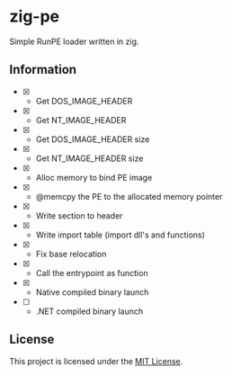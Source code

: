 # zig-pe

Simple RunPE loader written in zig.

## Information

- [x] - Get DOS_IMAGE_HEADER
- [x] - Get NT_IMAGE_HEADER
- [x] - Get DOS_IMAGE_HEADER size
- [x] - Get NT_IMAGE_HEADER size
- [x] - Alloc memory to bind PE image
- [x] - @memcpy the PE to the allocated memory pointer
- [x] - Write section to header
- [x] - Write import table (import dll's and functions)
- [x] - Fix base relocation
- [x] - Call the entrypoint as function


- [x] - Native compiled binary launch
- [ ] - .NET compiled binary launch


## License

This project is licensed under the [MIT License](LICENSE).

